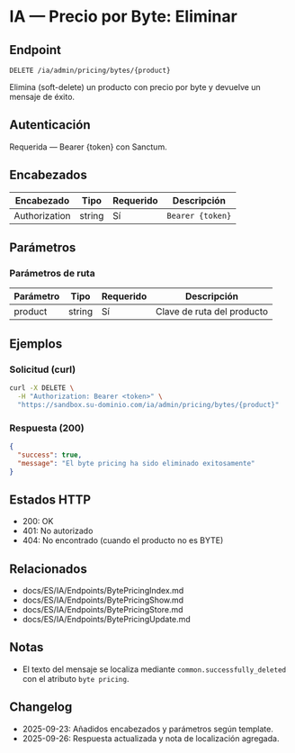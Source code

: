 # IA — Precio por Byte: Eliminar

## Endpoint

```
DELETE /ia/admin/pricing/bytes/{product}
```

Elimina (soft-delete) un producto con precio por byte y devuelve un mensaje de éxito.

## Autenticación

Requerida — Bearer {token} con Sanctum.

## Encabezados

| Encabezado       | Tipo   | Requerido | Descripción |
| ---------------- | ------ | --------- | ----------- |
| Authorization    | string | Sí        | `Bearer {token}` |

## Parámetros

### Parámetros de ruta

| Parámetro | Tipo   | Requerido | Descripción |
| --------- | ------ | --------- | ----------- |
| product   | string | Sí        | Clave de ruta del producto |

## Ejemplos

### Solicitud (curl)

```bash
curl -X DELETE \
  -H "Authorization: Bearer <token>" \
  "https://sandbox.su-dominio.com/ia/admin/pricing/bytes/{product}"
```

### Respuesta (200)

```json
{
  "success": true,
  "message": "El byte pricing ha sido eliminado exitosamente"
}
```

## Estados HTTP

- 200: OK
- 401: No autorizado
- 404: No encontrado (cuando el producto no es BYTE)

## Relacionados

- docs/ES/IA/Endpoints/BytePricingIndex.md
- docs/ES/IA/Endpoints/BytePricingShow.md
- docs/ES/IA/Endpoints/BytePricingStore.md
- docs/ES/IA/Endpoints/BytePricingUpdate.md

## Notas

- El texto del mensaje se localiza mediante `common.successfully_deleted` con el atributo `byte pricing`.

## Changelog

- 2025-09-23: Añadidos encabezados y parámetros según template.
- 2025-09-26: Respuesta actualizada y nota de localización agregada.
